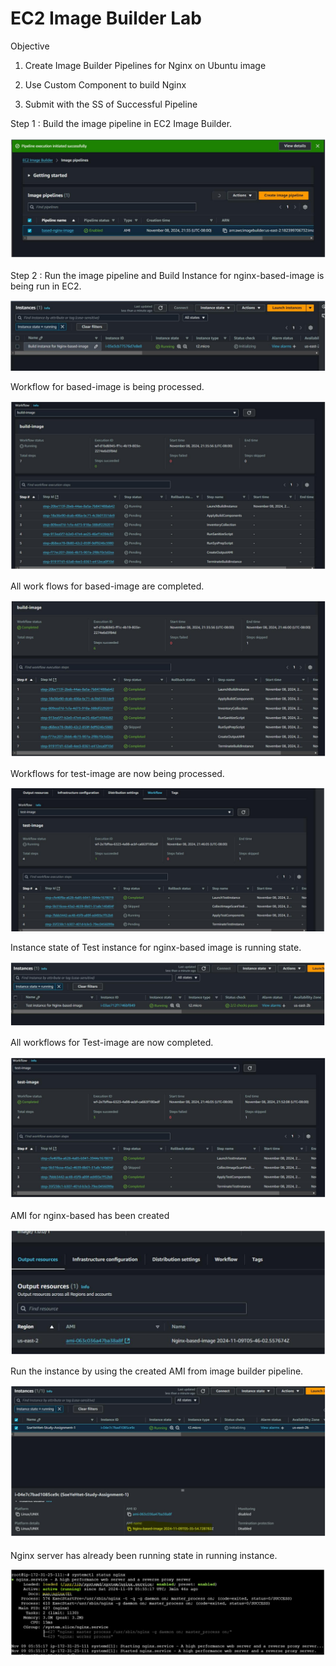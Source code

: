 # EC2 Image Builder Lab

Objective 

1. Create Image Builder Pipelines for Nginx on Ubuntu image

2. Use Custom Component to build Nginx

3. Submit with the SS of Successful Pipeline

Step 1 : Build the image pipeline in EC2 Image Builder.

![image.png](image.png)

Step 2 : Run the image pipeline and Build Instance for nginx-based-image is being run in EC2.

![image.png](image%201.png)

Workflow for based-image is being processed.

![image.png](image%202.png)

All work flows for based-image are completed.

![image.png](image%203.png)

Workflows for test-image are now being processed.

![image.png](image%204.png)

Instance state of Test instance for nginx-based image is running state.

![image.png](image%205.png)

All workflows for Test-image are now completed.

![image.png](image%206.png)

AMI for nginx-based has been created 

![image.png](image%207.png)

Run the instance by using the created AMI from image builder pipeline.

![image.png](image%208.png)

Nginx server has already been running state in running instance.

![image.png](image%209.png)